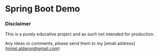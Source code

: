 # Spring Boot Demo

### Disclaimer

This is a purely educative project and as such not intended for production.

Any ideas or comments, please send them to my [email address] (niniel.aldaron@gmail.com)
